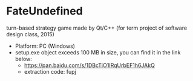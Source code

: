 # FateUndefined
turn-based strategy game made by Qt/C++ (for term project of software design class, 2015)

* Platform: PC (Windows)
* setup.exe object exceeds 100 MB in size, you can find it in the link below: 
  * https://pan.baidu.com/s/1DBcTiO1IRqUrbEF1h6JAkQ
  * extraction code: fupj 

